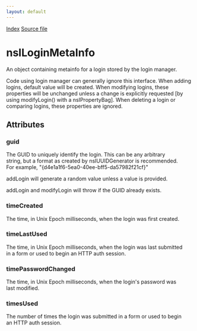 ```yaml
---
layout: default
---
```

<div id='links'><a href="../index.html">Index</a>
<a href="http://dxr.mozilla.org/mozilla-central/source/toolkit/components/passwordmgr/nsILoginMetaInfo.idl">Source file</a>
</div>

# nsILoginMetaInfo #
  
An object containing metainfo for a login stored by the login manager.  
  
Code using login manager can generally ignore this interface. When adding  
logins, default value will be created. When modifying logins, these  
properties will be unchanged unless a change is explicitly requested [by  
using modifyLogin() with a nsIPropertyBag]. When deleting a login or  
comparing logins, these properties are ignored.  
  

## Attributes ##

### guid ###
  
The GUID to uniquely identify the login. This can be any arbitrary  
string, but a format as created by nsIUUIDGenerator is recommended.  
For example, "{d4e1a1f6-5ea0-40ee-bff5-da57982f21cf}"  
  
addLogin will generate a random value unless a value is provided.  
  
addLogin and modifyLogin will throw if the GUID already exists.  
  

### timeCreated ###
  
The time, in Unix Epoch milliseconds, when the login was first created.  
  

### timeLastUsed ###
  
The time, in Unix Epoch milliseconds, when the login was last submitted  
in a form or used to begin an HTTP auth session.  
  

### timePasswordChanged ###
  
The time, in Unix Epoch milliseconds, when the login's password was  
last modified.  
  

### timesUsed ###
  
The number of times the login was submitted in a form or used to begin  
an HTTP auth session.  
  
